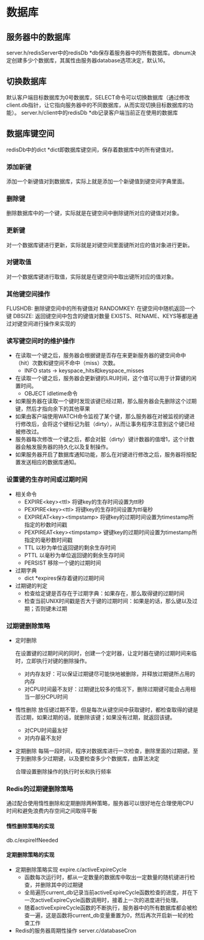 # 数据库

## 服务器中的数据库

server.h/redisServer中的redisDb *db保存着服务器中的所有数据库。dbnum决定创建多少个数据库，其属性由服务器database选项决定，默认16。

## 切换数据库

默认客户端目标数据库为0号数据库，SELECT命令可以切换数据库（通过修改client.db指针，让它指向服务器中的不同数据库，从而实现切换目标数据库的功能）。
server.h/client中的redisDb *db记录客户端当前正在使用的数据库

## 数据库键空间

redisDb中的dict *dict即数据库键空间，保存着数据库中的所有键值对。

### 添加新键

添加一个新键值对到数据库，实际上就是添加一个新键值到键空间字典里面。

### 删除键

删除数据库中的一个键，实际就是在键空间中删除键所对应的键值对对象。

### 更新键

对一个数据库键进行更新，实际就是对键空间里面键所对应的值对象进行更新。

### 对键取值

对一个数据库键进行取值，实际就是在键空间中取出键所对应的值对象。

### 其他键空间操作

FLUSHDB: 删除键空间中的所有键值对
RANDOMKEY: 在键空间中随机返回一个键
DBSIZE: 返回键空间中包含的键值对数量
EXISTS、RENAME、KEYS等都是通过对键空间进行操作来实现的

### 读写键空间时的维护操作

- 在读取一个键之后，服务器会根据键是否存在来更新服务器的键空间命中（hit）次数和键空间不命中（miss）次数。
  - INFO stats -> keyspace_hits和keyspace_misses
- 在读取一个键之后，服务器会更新键的LRU时间，这个值可以用于计算键的闲置时间。
  - OBJECT idletime命令
- 如果服务器在读取一个键时发现该键已经过期，那么服务器会先删除这个过期键，然后才指向余下的其他草果
- 如果由客户端使用WATCH命令监视了某个键，那么服务器在对被监视的键进行修改后，会将这个键标记为脏（dirty），从而让事务程序注意到这个键已经被修改过。
- 服务器每次修改一个键之后，都会对脏（dirty）键计数器的值增1，这个计数器会触发服务器的持久化以及复制操作。
- 如果服务器开启了数据库通知功能，那么在对键进行修改之后，服务器将按配置发送相应的数据库通知。

### 设置键的生存时间或过期时间

- 相关命令
  - EXPIRE\<key>\<ttl> 将键key的生存时间设置为ttl秒
  - PEXPIRE\<key>\<ttl> 将键key的生存时间设置为ttl毫秒
  - EXPIREAT\<key>\<timpstamp> 将键key的过期时间设置为timestamp所指定的秒数时间戳
  - PEXPIREAT\<key>\<timpstamp> 键键key的过期时间设置为timestamp所指定的毫秒数时间戳
  - TTL 以秒为单位返回键的剩余生存时间
  - PTTL 以毫秒为单位返回键的剩余生存时间
  - PERSIST 移除一个键的过期时间
- 过期字典
  - dict *expires保存着键的过期时间
- 过期键的判定
  - 检查给定键是否存在于过期字典：如果存在，那么取得键的过期时间
  - 检查当前UNIX时间戳是否大于键的过期时间：如果是的话，那么键以及过期；否则键未过期

### 过期键删除策略

- 定时删除

  在设置键的过期时间的同时，创建一个定时器，让定时器在键的过期时间来临时，立即执行对键的删除操作。

  - 对内存友好：可以保证过期键尽可能快地被删除，并释放过期键所占用的内存
  - 对CPU时间最不友好：过期键比较多的情况下，删除过期键可能会占用相当一部分CPU时间
- 惰性删除
  放任键过期不管，但是每次从键空间中获取键时，都检查取得的键是否过期，如果过期的话，就删除该键；如果没有过期，就返回该键。

  - 对CPU时间最友好
  - 对内存最不友好
- 定期删除
  每隔一段时间，程序对数据库进行一次检查，删除里面的过期键。至于到删除多少过期键，以及要检查多少个数据库，由算法决定

  合理设置删除操作的执行时长和执行频率

### Redis的过期键删除策略

通过配合使用惰性删除和定期删除两种策略，服务器可以很好地在合理使用CPU时间和避免浪费内存空间之间取得平衡

#### 惰性删除策略的实现

db.c/expireIfNeeded

#### 定期删除策略的实现

- 定期删除策略实现 expire.c/activeExpireCycle
  - 函数每次运行时，都从一定数量的数据库中取出一定数量的随机键进行检查，并删除其中的过期键
  - 全局遍历current_db记录当前activeExpireCycle函数检查的进度，并在下一次activeExpireCycle函数调用时，接着上一次的进度进行处理。
  - 随着activeExpireCycle函数的不断执行，服务器中的所有数据库都会被检查一遍，这是函数将current_db变量重置为0，然后再次开启新一轮的检查工作
- Redis的服务器周期性操作 server.c/databaseCron
